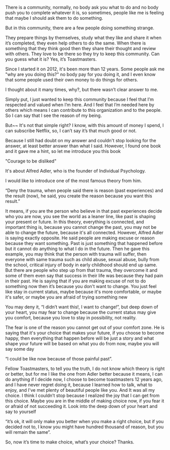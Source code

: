 
There is a community, normally, no body ask you what to do and no body push you to complete whatever it is, so sometimes, people like me is feeling that maybe I should ask them to do something.

But in this community, there are a few people doing something strange.

They prepare things by themselves, study what they like and share it when it’s completed, they even help others to do the same. When there is something that they think good then they share their thought and review with others. They love to be there so they try to keep this community.
Can you guess what it is? Yes, it’s Toastmasters.
 

Since I started it on 2012, it's been more than 12 years. Some people ask me "why are you doing this?" no body pay for you doing it, and I even know that some people used their own money to do things for others.

I thought about it many times, why?, but there wasn’t clear answer to me.

Simply put, I just wanted to keep this community because I feel that I’m respected and valued when I’m here. And I feel that I’m needed here by others which means I can contribute to this organization and to the people. So I can say that I see the reason of my being.

But~~ It's not that simple right? I know, with this amount of money I spend, I can subscribe Netflix, so, I can’t say it’s that much good or not.

Because I still had doubt on my answer and couldn't stop looking for the answer, at least better answer than what I said.
However, I found one book and it gave me a hint, so let me introduce you this book

"Courage to be disliked"
 
It's about Alfred Adler, who is the founder of Individual Psychology.

I would like to introduce one of the most famous theory from him.

“Deny the trauma, when people said there is reason (past experiences) and the result (now), he said, you create the reason because you want this result.”

It means, if you are the person who believe in that past experiences decide who you are now, you see the world as a leaner line, like past is shaping your present or future. In this theory, everything is connected, and important thing is, because you cannot change the past, you may not be able to change the future, because it's all connected.
However, Alfred Adler is saying exactly opposite. He said people are making excuse or reason because they want something. Past is just something that happened before but it cannot do anything to what I do in the future.
Then he gave this example, you may think that the person with trauma will suffer, then everyone with same trauma such as child abuse, sexual abuse, bully from the school, critical injury of body in early childhood should end up same.
But there are people who step up from that trauma, they overcome it and some of them even say that success in their life was because they had pain in their past.
He is saying that if you are making excuse of not to do something now then it’s because you don't want to change. You just feel like stay in current status, maybe because it's more comfortable, or maybe it's safer, or maybe you are afraid of trying something new

You may deny it, “I didn’t want this!, I want to change!”, but deep down of your heart, you may fear to change because the current status may give you comfort, because you love to stay in possibility, not reality.

The fear is one of the reason you cannot get out of your comfort zone.
He is saying that it's your choice that makes your future, if you choose to become happy, then everything that happen before will be just a story and what shape your future will be based on what you do from now, maybe you will say some day 

“I could be like now because of those painful past”.

Fellow Toastmasters, to tell you the truth, I do not know which theory is right or better, but for me I like the one from Adler better because it means, I can do anything if I decide now, I choose to become toastmasters 12 years ago, and I have never regret doing it, because I learned how to talk, what to enjoy, and I've met plenty of beautiful people like you.
And It was all my choice. I think I couldn’t stop because I realized the joy that I can get from this choice.
Maybe you are in the middle of making choice now, if you fear it or afraid of not succeeding it. Look into the deep down of your heart and say to yourself 

“it’s ok, it will only make you better when you make a right choice, but if you decided not to, I know you might have hundred thousand of reason, but you will remain the same”.

So, now it’s time to make choice, what’s your choice?
Thanks.


